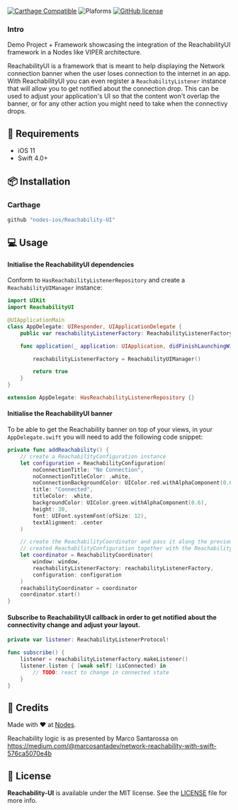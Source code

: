 [![Carthage Compatible](https://img.shields.io/badge/carthage-compatible-4BC51D.svg?style=flat)](https://github.com/Carthage/Carthage)
![Plaforms](https://img.shields.io/badge/platforms-iOS%20-lightgrey.svg)
[![GitHub license](https://img.shields.io/badge/license-MIT-blue.svg)](https://github.com/nodes-ios/Reachability-UI/blob/master/LICENSE)
### Intro

Demo Project + Framework showcasing the integration of the ReachabilityUI framework in a Nodes like VIPER architecture.

ReachabilityUI is a framework that is meant to help displaying the Network connection banner when the user loses connection to the internet in an app.
With ReachabilityUI you can even register a `ReachabilityListener` instance that will allow you to get notified about the connection drop. This can be used to adjust your application's UI so that the content won't overlap the banner, or for any other action you might need to take when the connectivy drops.

## 📝 Requirements

- iOS 11
- Swift 4.0+

## 📦 Installation

### Carthage 
~~~bash
github "nodes-ios/Reachability-UI"
~~~

## 💻 Usage

#### Initialise the ReachabilityUI dependencies

Conform to `HasReachabilityListenerRepository` and create a `ReachabilityUIManager` instance:

```swift
import UIKit
import ReachabilityUI

@UIApplicationMain
class AppDelegate: UIResponder, UIApplicationDelegate {
    public var reachabilityListenerFactory: ReachabilityListenerFactoryProtocol!

    func application(_ application: UIApplication, didFinishLaunchingWithOptions launchOptions: [UIApplication.LaunchOptionsKey: Any]?) -> Bool {

        reachabilityListenerFactory = ReachabilityUIManager()

        return true
    }
}

extension AppDelegate: HasReachabilityListenerRepository {}
```

#### Initialise the ReachabilityUI banner 

To be able to get the Reachability banner on top of your views, in your `AppDelegate.swift` you will need to add the following code snippet: 

```swift
private func addReachability() {
    // create a ReachabilityConfiguration instance  
    let configuration = ReachabilityConfiguration(
        noConnectionTitle: "No Connection",
        noConnectionTitleColor: .white,
        noConnectionBackgroundColor: UIColor.red.withAlphaComponent(0.6),
        title: "Connected",
        titleColor: .white,
        backgroundColor: UIColor.green.withAlphaComponent(0.6),
        height: 30,
        font: UIFont.systemFont(ofSize: 12),
        textAlignment: .center
    )

    // create the ReachabilityCoordinator and pass it along the previously
    // created ReachabilityConfiguration together with the ReachabilityListenerFactoryProtocol
    let coordinator = ReachabilityCoordinator(
        window: window,
        reachabilityListenerFactory: reachabilityListenerFactory,
        configuration: configuration
    )
    reachabilityCoordinator = coordinator
    coordinator.start()
}
```

#### Subscribe to ReachabilityUI callback in order to get notified about the connectivity change and adjust your layout. 

```swift
private var listener: ReachabilityListenerProtocol!

func subscribe() {
    listener = reachabilityListenerFactory.makeListener()
    listener.listen { [weak self] (isConnected) in
        // TODO: react to change in connected state
    }
}

```

## 👥 Credits
Made with ❤️ at [Nodes](http://nodesagency.com).

Reachability logic is as presented by Marco Santarossa on https://medium.com/@marcosantadev/network-reachability-with-swift-576ca5070e4b

## 📄 License
**Reachability-UI** is available under the MIT license. See the [LICENSE](https://github.com/nodes-ios/Reachability-UI/blob/master/LICENSE) file for more info.
